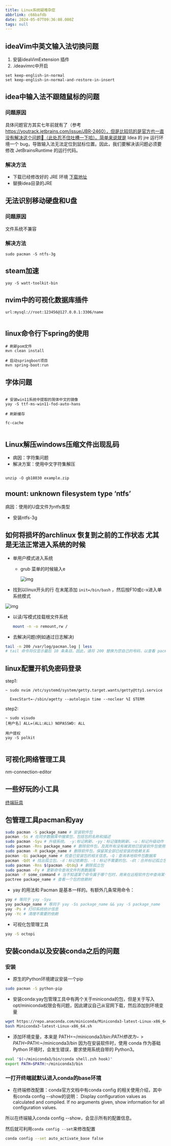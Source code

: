 ```yaml
---
title: Linux系统疑难杂症
abbrlink: c66bafdb
date: 2024-05-07T09:36:08.000Z
tags: null
---
```

## ideaVim中英文输入法切换问题

1. 安装ideaVimExtension 插件
2. .ideavimrc中开启

```language
set keep-english-in-normal
set keep-english-in-normal-and-restore-in-insert
```

## idea中输入法不跟随鼠标的问题

### 问题原因

具体问题官方其实七年前就有了（参考 <https://youtrack.jetbrains.com/issue/JBR-2460），但是比较坑的是官方也一直没有解决这个问题🐶（此处忍不住吐槽一下哈）。简单来说就是> Idea 的 jre 运行环境一个 bug，导致输入法无法定位到鼠标位置。因此，我们要解决该问题必须要修改 JetBrainsRuntime 的运行代码。

### 解决方法

- 下载已经修改好的 JRE 环境
[下载地址](https://www.jianguoyun.com/p/De33XAgQ89jhCRjDh8EFIAA：)
- 替换idea目录的JRE

## 无法识别移动硬盘和U盘

### 问题原因

文件系统不兼容

### 解决方法

```shell
sudo pacman -S ntfs-3g

```

## steam加速

```shell
yay -S watt-toolkit-bin

```

## nvim中的可视化数据库插件

```shell
url:mysql://root:123456@127.0.0.1:3306/name


```

## linux命令行下spring的使用

```shell
# 刷新pom文件
mvn clean install

# 启动springboot项目
mvn spring-boot:run
```

## 字体问题

```shell

# 安装win11系统中提取的简体中文的镜像
yay -S ttf-ms-win11-fod-auto-hans

# 刷新缓存

fc-cache


```

## Linux解压windows压缩文件出现乱码

- 病因：字符集问题
- 解决方案：使用中文字符集解压

```shell

unzip -O gb18030 example.zip

```

## mount: unknown filesystem type ‘ntfs’

病因：使用的U盘文件为ntfs类型

- 安装ntfs-3g

## 如何将损坏的archlinux 恢复到之前的工作状态 尤其是无法正常进入系统的时候

- 单用户模式进入系统

  - grub 菜单的时候输入e
  
    ![img](/home/time/文档/Notes/CS自学笔记/Linux笔记/linux疑难杂症.assets/edit-grub-1.jpg)

- 找到以linux开头的行 在末尾添加 `init=/bin/bash` ，然后按F10或c-x进入单系统模式

![img](/home/time/文档/Notes/CS自学笔记/Linux笔记/linux疑难杂症.assets/edit-grub-1-1.jpg)

- 以读/写模式挂载根文件系统

  ```bash
  mount -n -o remount,rw /
  ```

- 去解决问题(例如通过日志解决)

```bash
tail -n 200 /var/log/pacman.log | less
# tail 命令将仅显示最后 10 条条目。因此，请将 200 替换为您自己的号码，以查看 pacman.log 文件。我将 "tail" 命令的输出通过管道传输到 "less" 命令以逐页显示结果。
```

## linux配置开机免密码登录

step1:

```shell
~ sudo nvim /etc/systemd/system/getty.target.wants/getty@tty1.service

  ExecStart=-/sbin/agetty --autologin time --noclear %I $TERM

```

step2:

```shell
~ sudo visudo
[用户名] ALL=(ALL:ALL) NOPASSWD: ALL

用户提权
yay -S polkit


```

## 可视化网络管理工具

nm-connection-editor

## 一些好玩的小工具

[终端玩具](https://arch.icekylin.online/guide/advanced/beauty-3.html#_2-zsh-%E7%BE%8E%E5%8C%96)

## 包管理工具pacman和yay

```bash
sudo pacman -S package_name # 安装软件包
pacman -Ss # 在同步数据库中搜索包，包括包的名称和描述
sudo pacman -Syu # 升级系统。 -y:标记刷新、-yy：标记强制刷新、-u：标记升级动作（一般使用 -Syu 即可）
sudo pacman -Rns package_name # 删除软件包，及其所有没有被其他已安装软件包使用的依赖包
sudo pacman -R package_name # 删除软件包，保留其全部已经安装的依赖关系
pacman -Qi package_name # 检查已安装包的相关信息。-Q：查询本地软件包数据库
pacman -Qdt # 找出孤立包。-d：标记依赖包、-t：标记不需要的包、-dt：合并标记孤立包
sudo pacman -Rns $(pacman -Qtdq) # 删除孤立包
sudo pacman -Fy # 更新命令查询文件列表数据库
pacman -F some_command # 当不知道某个命令属于哪个包时，用来在远程软件包中查询某个命令属于哪个包（即使没有安装）
pactree package_name # 查看一个包的依赖树

```

- yay 的用法和 Pacman 是基本一样的。有额外几条常用命令：

```bash
yay # 等同于 yay -Syu
yay package_name # 等同于 yay -Ss package_name && yay -S package_name
yay -Ps # 打印系统统计信息
yay -Yc # 清理不需要的依赖

```

- 可视化包管理工具

```bash
yay -S octopi
```

## 安装conda以及安装conda之后的问题

### 安装

- 原生的Python环境建议安装一个pip

```bash
sudo pacman -S python-pip
```

- 安装conda:yay包管理工具中有两个关于miniconda的包，但是关于写入opt/miniconda权限会有问题，因此建议自己从官网下载，然后添加到环境变量

```bash
wget https://repo.anaconda.com/miniconda/Miniconda3-latest-Linux-x86_64.sh
bash Miniconda3-latest-Linux-x86_64.sh
```

- 添加环境变量，本来是 PATH=~/miniconda3/bin:$PATH
修改为 -> PATH=$PATH:~/miniconda3/bin
因为在安装软件时，使用 conda 作为基础 Python 环境时，会发生错误，要求使用系统自带的 Python3。

```bash
eval "$(~/miniconda3/bin/conda shell.zsh hook)"
export PATH=$PATH:~/miniconda3/bin
```

### 一打开终端就默认进入conda的base环境

- 在终端修改配置：conda官方文档中有conda config 的相关使用介绍，其中有conda config --show的说明：
Display configuration values as calculated and compiled. If no arguments given,
show information for all configuration values.

所以在终端输入conda config --show，会显示所有的配置信息。

然后就可利用`conda config --set`来修改配置

```bash
conda config --set auto_activate_base false

```
